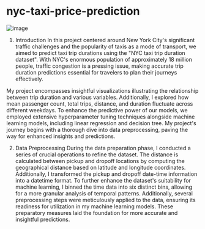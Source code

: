 # nyc-taxi-price-prediction

![image](https://github.com/akanksha1195/nyc-taxi-price-prediction/assets/115442156/455a4b33-d271-4ebf-99c6-0093afa6b6fc)
1. Introduction
  In this project centered around New York City's significant traffic challenges and the popularity of taxis as a mode of transport, we aimed to predict taxi trip durations using the "NYC taxi trip duration dataset". With NYC's enormous population of approximately 18 million people, traffic congestion is a pressing issue, making accurate trip duration predictions essential for travelers to plan their journeys effectively.

  My project encompasses insightful visualizations illustrating the relationship between trip duration and various variables. Additionally, I explored how mean passenger count, total trips, distance, and duration fluctuate across different weekdays. To enhance the predictive power of our models, we employed extensive hyperparameter tuning techniques alongside machine learning models, including linear regression and decision tree. My project's journey begins with a thorough dive into data preprocessing, paving the way for enhanced insights and predictions.

2. Data Preprocessing
   During the data preparation phase, I conducted a series of crucial operations to refine the dataset. The distance is calculated between pickup and dropoff locations by computing the geographical distance based on latitude and longitude coordinates. Additionally, I transformed the pickup and dropoff date-time information into a datetime format.
   To further enhance the dataset's suitability for machine learning, I binned the time data into six distinct bins, allowing for a more granular analysis of temporal patterns. Additionally, several preprocessing steps were meticulously applied to the data, ensuring its readiness for utilization in my machine learning models. These preparatory measures laid the foundation for more accurate and insightful predictions.
